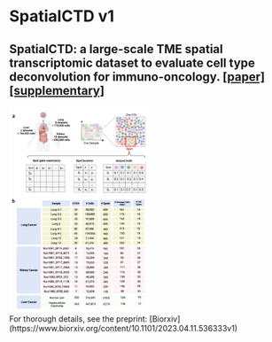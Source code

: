 # SpatialCTD v1

## SpatialCTD: a large-scale TME spatial transcriptomic dataset to evaluate cell type deconvolution for immuno-oncology. [[paper]](https://www.biorxiv.org/content/10.1101/2023.04.11.536333v1)[[supplementary]](https://www.biorxiv.org/content/10.1101/2023.04.11.536333v1.supplementary-material)



<img src="/images/figure_1_dataset.jpg" alt="pdf-image" width="50%">
<br>
For thorough details, see the preprint: [Biorxiv](https://www.biorxiv.org/content/10.1101/2023.04.11.536333v1)
<br>

